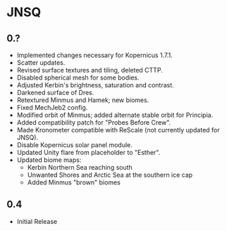 # JNSQ

## 0.?
* Implemented changes necessary for Kopernicus 1.7.1.
* Scatter updates.
* Revised surface textures and tiling, deleted CTTP.
* Disabled spherical mesh for some bodies.
* Adjusted Kerbin's brightness, saturation and contrast.
* Darkened surface of Dres.
* Retextured Minmus and Hamek; new biomes.
* Fixed MechJeb2 config.
* Modified orbit of Minmus; added alternate stable orbit for Principia.
* Added compatibility patch for "Probes Before Crew".
* Made Kronometer compatible with ReScale (not currently updated for JNSQ).
* Disable Kopernicus solar panel module.
* Updated Unity flare from placeholder to "Esther".
* Updated biome maps:
  * Kerbin Northern Sea reaching south
  * Unwanted Shores and Arctic Sea at the southern ice cap
  * Added Minmus "brown" biomes 
  
## 0.4
* Initial Release